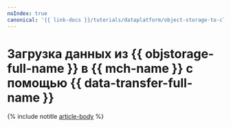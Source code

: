 ```yaml
---
noIndex: true
canonical: '{{ link-docs }}/tutorials/dataplatform/object-storage-to-clickhouse'
---
```


# Загрузка данных из {{ objstorage-full-name }} в {{ mch-name }} с помощью {{ data-transfer-full-name }}

{% include notitle [article-body](../../_tutorials/dataplatform/object-storage-to-clickhouse.md) %}
